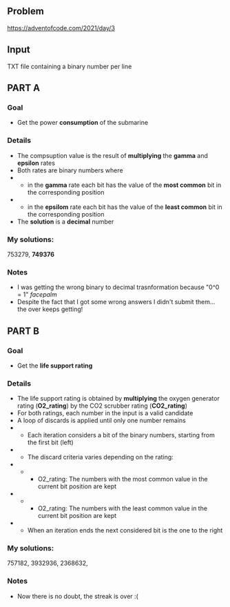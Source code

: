## Problem

https://adventofcode.com/2021/day/3

## Input

TXT file containing a binary number per line

## **PART A**

### Goal
+ Get the power **consumption** of the submarine

### Details
+ The compsuption value is the result of **multiplying** the **gamma** and **epsilon** rates
+ Both rates are binary numbers where
+ + in the **gamma** rate each bit has the value of the **most common** bit in the corresponding position
+ + in the **epsilom** rate each bit has the value of the **least common** bit in the corresponding position
+ The **solution** is a **decimal** number

### My solutions:

753279, **749376**

### Notes
+ I was getting the wrong binary to decimal trasnformation because "0^0 = 1" *facepalm*
+ Despite the fact that I got some wrong answers I didn't submit them... the over keeps getting!

## **PART B**

### Goal
+ Get the **life support rating**

### Details
+ The life support rating is obtained by **multiplying** the oxygen generator rating (**O2_rating**)
by the CO2 scrubber rating (**CO2_rating**)
+ For both ratings, each number in the input is a valid candidate
+ A loop of discards is applied until only one number remains
+ + Each iteration considers a bit of the binary numbers, starting from the first bit (left)
+ + The discard criteria varies depending on the rating:
+ + + O2_rating: The numbers with the most common value in the current bit position are kept
+ + + O2_rating: The numbers with the least common value in the current bit position are kept
+ + When an iteration ends the next considered bit is the one to the right

### My solutions:

757182, 3932936, 2368632, 

### Notes
+ Now there is no doubt, the streak is over :(
